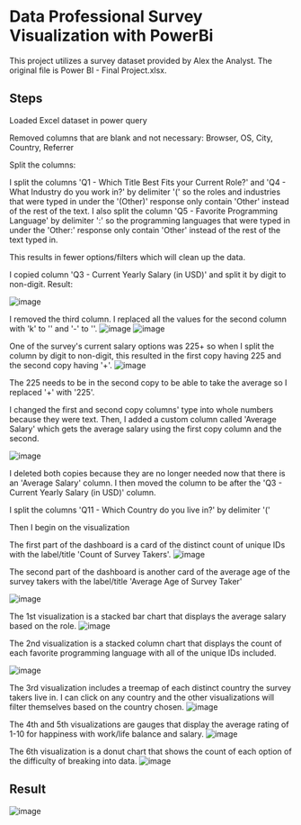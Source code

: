 # Data Professional Survey Visualization with PowerBi
This project utilizes a survey dataset provided by Alex the Analyst.
The original file is Power BI - Final Project.xlsx.

## Steps
Loaded Excel dataset in power query

Removed columns that are blank and not necessary: Browser, OS, City, Country, Referrer

Split the columns:

I split the columns 'Q1 - Which Title Best Fits your Current Role?' and 'Q4 - What Industry do you work in?' by delimiter '(' so the roles and industries that were typed in under the '(Other)' response only contain 'Other' instead of the rest of the text. 
I also split the column 'Q5 - Favorite Programming Language' by delimiter ':' so the programming languages that were typed in under the 'Other:' response only contain 'Other' instead of the rest of the text typed in.

This results in fewer options/filters which will clean up the data.

I copied column 'Q3 - Current Yearly Salary (in USD)' and split it by digit to non-digit. 
Result:

![image](https://github.com/plant-haven/Survey_Data_PowerBi/assets/94200274/99fd8925-63b5-4229-96b1-00c3a0eeb949)

I removed the third column.
I replaced all the values for the second column with 'k' to '' and '-' to ''. 
![image](https://github.com/plant-haven/Survey_Data_PowerBi/assets/94200274/3e91305a-5ccb-4164-8632-53da9963fe97)
![image](https://github.com/plant-haven/Survey_Data_PowerBi/assets/94200274/32bd0036-8397-420e-a9aa-ae55e04a5f08)

One of the survey's current salary options was 225+ so when I split the column by digit to non-digit, this resulted in the first copy having 225 and the second copy having '+'. 
![image](https://github.com/plant-haven/Survey_Data_PowerBi/assets/94200274/b8cebbba-e410-4ec2-9974-ab2194230f7f)

The 225 needs to be in the second copy to be able to take the average so I replaced '+' with '225'.

I changed the first and second copy columns' type into whole numbers because they were text. Then, I added a custom column called 'Average Salary' which gets the average salary using the first copy column and the second.

![image](https://github.com/plant-haven/Survey_Data_PowerBi/assets/94200274/b455a520-4cc6-4dfa-8145-0450de3c03d4)

I deleted both copies because they are no longer needed now that there is an 'Average Salary' column. I then moved the column to be after the 'Q3 - Current Yearly Salary (in USD)' column.

I split the columns 'Q11 - Which Country do you live in?' by delimiter '(' 

Then I begin on the visualization

The first part of the dashboard is a card of the distinct count of unique IDs with the label/title 'Count of Survey Takers'.
![image](https://github.com/plant-haven/Survey_Data_PowerBi/assets/94200274/8ae08bec-9c31-4147-b607-f1dd7d38ad4e)

The second part of the dashboard is another card of the average age of the survey takers with the label/title 'Average Age of Survey Taker'

![image](https://github.com/plant-haven/Survey_Data_PowerBi/assets/94200274/6272a4e6-f9ba-4326-8c9d-edc4e2d37dad)

The 1st visualization is a stacked bar chart that displays the average salary based on the role.
![image](https://github.com/plant-haven/Survey_Data_PowerBi/assets/94200274/a78e8635-413b-4010-a564-ceacee6c18d0)

The 2nd visualization is a stacked column chart that displays the count of each favorite programming language with all of the unique IDs included.

![image](https://github.com/plant-haven/Survey_Data_PowerBi/assets/94200274/abcb9259-96b1-4e4b-ac66-8421b2d6c512)

The 3rd visualization includes a treemap of each distinct country the survey takers live in. I can click on any country and the other visualizations will filter themselves based on the country chosen. 
![image](https://github.com/plant-haven/Survey_Data_PowerBi/assets/94200274/9c50a45c-c92f-43de-8c86-1d9e86770966)

The 4th and 5th visualizations are gauges that display the average rating of 1-10 for happiness with work/life balance and salary.
![image](https://github.com/plant-haven/Survey_Data_PowerBi/assets/94200274/d515bebb-fa84-4e36-8505-9cc3d62aacf0)

The 6th visualization is a donut chart that shows the count of each option of the difficulty of breaking into data. 
![image](https://github.com/plant-haven/Survey_Data_PowerBi/assets/94200274/7f7b245e-cf2c-4985-9480-a174e125dfa6)

## Result

![image](https://github.com/plant-haven/Survey_Data_PowerBi/assets/94200274/4133dcce-53ab-420c-b7cb-86d5ef6bbcd2)



